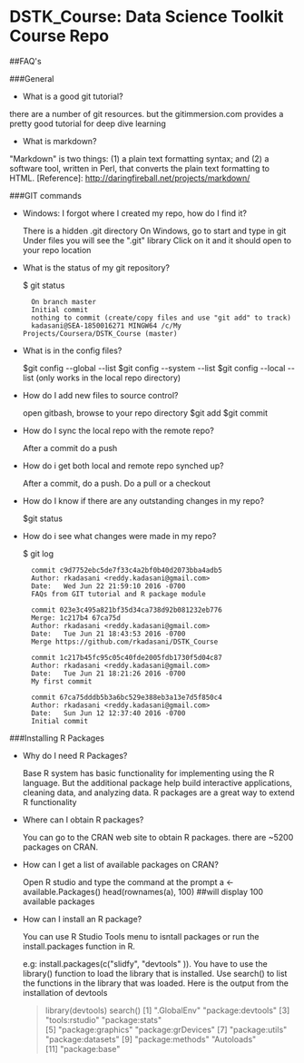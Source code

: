 # DSTK_Course: Data Science Toolkit Course Repo

##FAQ's

###General

* What is a good git tutorial?

 there are a number of git resources. but the gitimmersion.com provides a pretty good tutorial for deep dive learning
 
* What is markdown?

 "Markdown" is two things: (1) a plain text formatting syntax; and (2) a software tool, written in Perl, that converts the plain text formatting to HTML.
  [Reference]: http://daringfireball.net/projects/markdown/

###GIT commands
* Windows: I forgot where I created my repo, how do I find it?

	There is a hidden .git directory
	On Windows, go to start and type in git
	Under files you will see the ".git" library
	Click on it and it should open to your repo location
	
* What is the status of my git repository?

	$ git status
	
		On branch master
		Initial commit
		nothing to commit (create/copy files and use "git add" to track)
		kadasani@SEA-1850016271 MINGW64 /c/My Projects/Coursera/DSTK_Course (master)
		
* What is in the config files?

	$git config --global --list
	$git config --system --list
	$git config --local --list (only works in the local repo directory)
	
* How do I add new files to source control?

	open gitbash, browse to your repo directory
	$git add <filename>
	$git commit
	
* How do I sync the local repo with the remote repo?

	After a commit do a push
	
* How do i get both local and remote repo synched up?

	After a commit, do a push. Do a pull or a checkout

* How do I know if there are any outstanding changes in my repo?

	$git status
	
* How do i see what changes were made in my repo?

	$ git log
		
		commit c9d7752ebc5de7f33c4a2bf0b40d2073bba4adb5
		Author: rkadasani <reddy.kadasani@gmail.com>
		Date:   Wed Jun 22 21:59:10 2016 -0700
		FAQs from GIT tutorial and R package module

		commit 023e3c495a821bf35d34ca738d92b081232eb776
		Merge: 1c217b4 67ca75d
		Author: rkadasani <reddy.kadasani@gmail.com>
		Date:   Tue Jun 21 18:43:53 2016 -0700
		Merge https://github.com/rkadasani/DSTK_Course

		commit 1c217b45fc95c05c40fde2005fdb1730f5d04c87
		Author: rkadasani <reddy.kadasani@gmail.com>
		Date:   Tue Jun 21 18:21:26 2016 -0700
		My first commit

		commit 67ca75dddb5b3a6bc529e388eb3a13e7d5f850c4
		Author: rkadasani <reddy.kadasani@gmail.com>
		Date:   Sun Jun 12 12:37:40 2016 -0700
		Initial commit

	
###Installing R Packages

* Why do I need R Packages?

  Base R system has basic functionality for implementing using the R language. But the additional package help build interactive applications, cleaning data, and analyzing data. R packages are a great way to extend R functionality
  
* Where can I obtain R packages?

  You can go to the CRAN web site to obtain R packages. there are ~5200 packages on CRAN.
  
* How can I get a list of available packages on CRAN?

	Open R studio and type the command at the prompt
	a <- available.Packages()
	head(rownames(a), 100) ##will display 100 available packages
	
* How can I install an R package?

	You can use R Studio Tools menu to isntall packages or run the install.packages function in R. 
	
	e.g: install.packages(c("slidfy", "devtools" )).
	You have to use the library(<library name>) function to load the library that is installed. Use search() to list the functions in the library that was loaded.
	Here is the output from the installation of devtools
	
	> library(devtools)
	> search()
	 [1] ".GlobalEnv"        "package:devtools" 
	 [3] "tools:rstudio"     "package:stats"    
	 [5] "package:graphics"  "package:grDevices"
	 [7] "package:utils"     "package:datasets" 
	 [9] "package:methods"   "Autoloads"        
	[11] "package:base"
	
	

  
